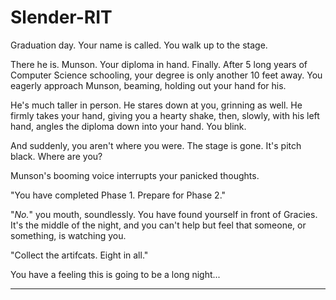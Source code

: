 # Slender-RIT
Graduation day. Your name is called. You walk up to the stage.

There he is. Munson. Your diploma in hand. Finally. After 5 long years of Computer Science schooling, your degree is only another 10 feet away. You eagerly approach Munson, beaming, holding out your hand for his.

He's much taller in person. He stares down at you, grinning as well. He firmly takes your hand, giving you a hearty shake, then, slowly, with his left hand, angles the diploma down into your hand. You blink.

And suddenly, you aren't where you were. The stage is gone. It's pitch black. Where are you?

Munson's booming voice interrupts your panicked thoughts.

"You have completed Phase 1. Prepare for Phase 2."

"_No._" you mouth, soundlessly. You have found yourself in front of Gracies. It's the middle of the night, and you can't help but feel that someone, or something, is watching you.

"Collect the artifcats. Eight in all."

You have a feeling this is going to be a long night...

---

